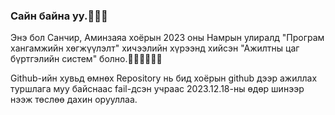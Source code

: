 ### Сайн байна уу.👋👋👋
Энэ бол Санчир, Аминзаяа хоёрын 2023 оны Намрын улиралд "Програм хангамжийн хөгжүүлэлт" хичээлийн хүрээнд хийсэн "Ажилтны цаг бүртгэлийн систем" болно.👨🏽‍💻👨🏽‍💻

Github-ийн хувьд өмнөх Repository нь бид хоёрын github дээр ажиллах туршлага муу байснаас fail-дсэн учраас 2023.12.18-ны өдөр шинээр нээж төслөө дахин орууллаа. 

